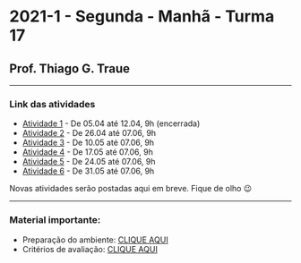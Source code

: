 # 2021-1 - Segunda - Manhã - Turma 17
## Prof. Thiago G. Traue

***

### Link das atividades

 - [Atividade 1](https://forms.gle/mjqqat87A44EX19M9) - De 05.04 até 12.04, 9h (encerrada)
 - [Atividade 2](https://forms.gle/uqnYf67rfyqNdjrw5) - De 26.04 até 07.06, 9h
 - [Atividade 3](https://forms.gle/dWRyvJQoW6qQdUfGA) - De 10.05 até 07.06, 9h
 - [Atividade 4](https://forms.gle/N68kFSPW4tsSQNWVA) - De 17.05 até 07.06, 9h
 - [Atividade 5](https://forms.gle/iF4FvfpAjT46Qckm6) - De 24.05 até 07.06, 9h
 - [Atividade 6](https://forms.gle/oeBWnxoDMAKYTMKj8) - De 31.05 até 07.06, 9h


Novas atividades serão postadas aqui em breve. Fique de olho 😉


***

### Material importante:

- Preparação do ambiente: [CLIQUE AQUI](https://github.com/traue/2021-1_segunda_manha/wiki/Prepara%C3%A7%C3%A3o-do-Ambiente-de-desenvolvimento)
- Critérios de avaliação: [CLIQUE AQUI](https://github.com/traue/2021-1_segunda_manha/wiki/Crit%C3%A9rios-de-avalia%C3%A7%C3%A3o)
